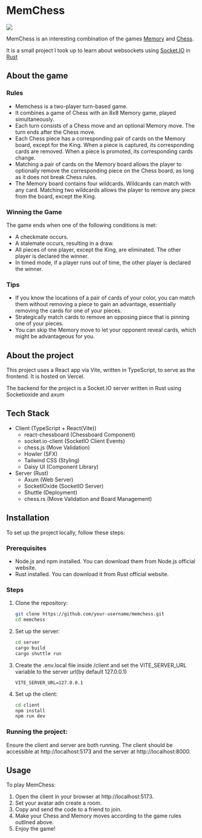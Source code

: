 # MemChess
![](https://i.imgur.com/HmGoqxr.png)

MemChess is an interesting combination of the games [Memory](<https://en.wikipedia.org/wiki/Concentration_(card_game)>) and [Chess](https://en.wikipedia.org/wiki/Chess).

It is a small project I took up to learn about websockets using [Socket.IO](https://socket.io/) in [Rust](https://www.rust-lang.org/)

## About the game

### Rules
- Memchess is a two-player turn-based game.
- It combines a game of Chess with an 8x8 Memory game, played simultaneously.
- Each turn consists of a Chess move and an optional Memory move. The turn ends after the Chess move.
- Each Chess piece has a corresponding pair of cards on the Memory board, except for the King. When a piece is captured, its corresponding cards are removed. When a piece is promoted, its corresponding cards change.
- Matching a pair of cards on the Memory board allows the player to optionally remove the corresponding piece on the Chess board, as long as it does not break Chess rules.
- The Memory board contains four wildcards. Wildcards can match with any card. Matching two wildcards allows the player to remove any piece from the board, except the King.

### Winning the Game
The game ends when one of the following conditions is met:
- A checkmate occurs.
- A stalemate occurs, resulting in a draw.
- All pieces of one player, except the King, are eliminated. The other player is declared the winner.
- In timed mode, if a player runs out of time, the other player is declared the winner.

### Tips
- If you know the locations of a pair of cards of your color, you can match them without removing a piece to gain an advantage, essentially removing the cards for one of your pieces.
- Strategically match cards to remove an opposing piece that is pinning one of your pieces.
- You can skip the Memory move to let your opponent reveal cards, which might be advantageous for you.

## About the project

This project uses a React app via Vite, written in TypeScript, to serve as the frontend. It is hosted on Vercel.

The backend for the project is a Socket.IO server written in Rust using Socketioxide and axum

## Tech Stack
- Client (TypeScript + React(Vite))
  - react-chessboard (Chessboard Component)
  - socket.io-client (SocketIO Client Events)
  - chess.js (Move Validation)
  - Howler (SFX)
  - Tailwind CSS (Styling)
  - Daisy UI (Component Library)
- Server (Rust)
  - Axum (Web Server)
  - SocketIOxide (SocketIO Server)
  - Shuttle (Deployment)
  - chess.rs (Move Validation and Board Management)

## Installation

To set up the project locally, follow these steps:

### Prerequisites

- Node.js and npm installed. You can download them from Node.js official website.
- Rust installed. You can download it from Rust official website.

### Steps

1. Clone the repository:
    ```sh
    git clone https://github.com/your-username/memchess.git
    cd memchess
    ```

2. Set up the server:
    ```sh
    cd server
    cargo build
    cargo shuttle run
    ```

3. Create the .env.local file inside /client and set the VITE_SERVER_URL variable to the server url(by default 127.0.0.1)
    ```
    VITE_SERVER_URL=127.0.0.1
    ```

4. Set up the client:
    ```sh
    cd client
    npm install
    npm run dev
    ```

### Running the project:

Ensure the client and server are both running. The client should be accessible at http://localhost:5173 and the server at http://localhost:8000.

## Usage

To play MemChess:
1. Open the client in your browser at http://localhost:5173.
2. Set your avatar adn create a room.
3. Copy and send the code to a friend to join.
4. Make your Chess and Memory moves according to the game rules outlined above.
5. Enjoy the game!